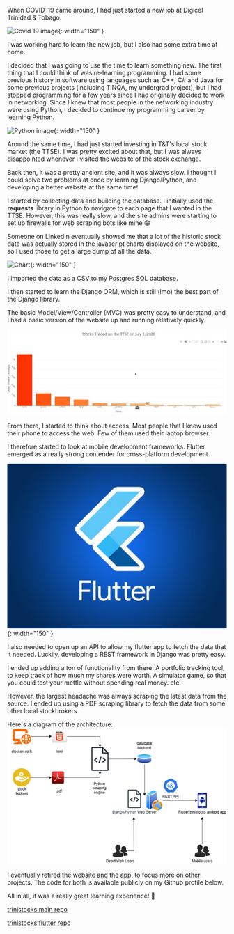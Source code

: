 When COVID-19 came around, I had just started a new job at Digicel Trinidad & Tobago. 

![Covid 19 image](https://media1.giphy.com/media/v1.Y2lkPTc5MGI3NjExajZ4NDdkN2V3OWh2Nm5vOW9id2Q4Nmx0YzVraGNjM21vYnU1d3VoaiZlcD12MV9pbnRlcm5hbF9naWZfYnlfaWQmY3Q9Zw/rIlmnpIaVVoxOwD9e0/giphy.gif){: width="150" }

I was working hard to learn the new job, but I also had some extra time at home.

I decided that I was going to use the time to learn something new. The first thing that I could think of was re-learning programming. 
I had some previous history in software using languages such as C++, C# and Java for some previous projects (including TINQA, my undergrad project), but I 
had stopped programming for a few years since I had originally decided to work in networking. Since I knew that most people
in the networking industry were using Python, I decided to continue my programming career by learning Python.

![Python image](https://media0.giphy.com/media/v1.Y2lkPTc5MGI3NjExOHo3MzdsNmdqZHBhODN0cDkxcDRnZmJzOTlsd2p2NXl4aXhyNzNyZSZlcD12MV9pbnRlcm5hbF9naWZfYnlfaWQmY3Q9Zw/KAq5w47R9rmTuvWOWa/giphy.gif){: width="150" }


Around the same time, I had just started investing in T&T's local stock market (the TTSE). I was pretty excited about that, but I was always disappointed whenever I visited the website of the stock exchange.

Back then, it was a pretty ancient site, and it was always slow. I thought I could solve two problems at once by learning Django/Python, and developing a better website at the same time!

I started by collecting data and building the database. I initially used the **requests** library in Python to navigate to each page that I wanted in the TTSE.
However, this was really slow, and the site admins were starting to set up firewalls for web scraping bots like mine 😁

Someone on LinkedIn eventually showed me that a lot of the historic stock data was actually stored in the javascript charts displayed on the website, so I used those to get a large dump
of all the data.

![Chart](https://media1.giphy.com/media/v1.Y2lkPTc5MGI3NjExbXdxdWo5dnRwYmtycGU3YTNnMDZ4aGtmZGg4YjR3N3l2ZDF3eHVyMyZlcD12MV9pbnRlcm5hbF9naWZfYnlfaWQmY3Q9Zw/t7sEnf5w7wJ1CEPyy7/giphy.gif){: width="150" }

I imported the data as a CSV to my Postgres SQL database.

I then started to learn the Django ORM, which is still (imo) the best part of the Django library.

The basic Model/View/Controller (MVC) was pretty easy to understand, and I had a basic version of the website up and running relatively quickly.

![trinistocks screenshot](/assets/posts/2025-03-27-trinistocks/trinistocks_screenshot.jpg)

From there, I started to think about access. Most people that I knew used their phone to access the web. Few of them used their laptop browser.

I therefore started to look at mobile development frameworks. Flutter emerged as a really strong contender for cross-platform development.

![Flutter icon](/assets/posts/2025-03-27-trinistocks/flutter_icon.jpg){: width="150" }


I also needed to open up an API to allow my flutter app to fetch the data that it needed. Luckily, developing a REST framework in Django was pretty easy.

I ended up adding a ton of functionality from there: A portfolio tracking tool, to keep track of how much my shares were worth. A simulator game, so that you could test your mettle without spending real money. etc.

However, the largest headache was always scraping the latest data from the source. I ended up using a PDF scraping library to fetch the data from some other local stockbrokers.

Here's a diagram of the architecture:
![Image of the trinistocks architecture](/assets/posts/2025-03-27-trinistocks/trinistocks_diagram.png)

I eventually retired the website and the app, to focus more on other projects. The code for both is available publicly on my Github profile below.

All in all, it was a really great learning experience! 🎉

[trinistocks main repo](https://github.com/rishi-latchmepersad/trinistocks.com)

[trinistocks flutter repo](https://github.com/rishi-latchmepersad/trinistocks_flutter)